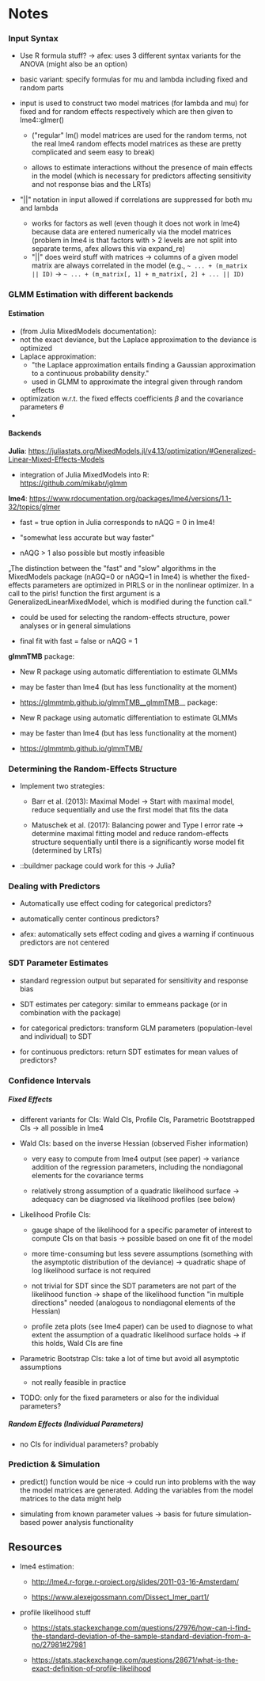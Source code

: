 # Notes 


### Input Syntax

+ Use R formula stuff? -> afex: uses 3 different syntax variants for the ANOVA (might also be an option)

+ basic variant: specify formulas for mu and lambda including fixed and random parts

+ input is used to construct two model matrices (for lambda and mu) for fixed and for random effects respectively which are then given to lme4::glmer()
	+ ("regular" lm() model matrices are used for the random terms, not the real lme4 random effects model matrices as these are pretty complicated and seem easy to break)

	+ allows to estimate interactions without the presence of main effects in the model (which is necessary for predictors affecting sensitivity and not response bias and the LRTs)
	
+ "||" notation in input allowed if correlations are suppressed for both mu and lambda
	+ works for factors as well (even though it does not work in lme4) because data are entered numerically via the model matrices (problem in lme4 is that factors with > 2 levels are not split into separate terms, afex allows this via expand_re)
	+ "||" does weird stuff with matrices -> columns of a given model matrix are always correlated in the model (e.g., `~ ... + (m_matrix || ID)` -> `~ ... + (m_matrix[, 1] + m_matrix[, 2] + ... || ID)`


### GLMM Estimation with different backends

#### Estimation
+ (from Julia MixedModels documentation):
+ not the exact deviance, but the Laplace approximation to the deviance is optimized
+ Laplace approximation:
  + "the Laplace approximation entails finding a Gaussian approximation to a continuous probability density."
  + used in GLMM to approximate the integral given through random effects
+ optimization w.r.t. the fixed effects coefficients $\beta$ and the covariance parameters $\theta$
+ 


#### Backends

__Julia__: https://juliastats.org/MixedModels.jl/v4.13/optimization/#Generalized-Linear-Mixed-Effects-Models

+ integration of Julia MixedModels into R: https://github.com/mikabr/jglmm

__lme4__: https://www.rdocumentation.org/packages/lme4/versions/1.1-32/topics/glmer

+ fast = true option in Julia corresponds to nAQG = 0 in lme4!

+ "somewhat less accurate but way faster"

+ nAQG > 1 also possible but mostly infeasible

„The distinction between the "fast" and "slow" algorithms in the MixedModels package (nAGQ=0 or nAGQ=1 in lme4) is whether the fixed-effects parameters are optimized in PIRLS or in the nonlinear optimizer. In a call to the pirls! function the first argument is a GeneralizedLinearMixedModel, which is modified during the function call.“

+ could be used for selecting the random-effects structure, power analyses or in general simulations

+ final fit with fast = false or nAQG = 1


__glmmTMB__ package: 

+ New R package using automatic differentiation to estimate GLMMs

+ may be faster than lme4 (but has less functionality at the moment)

+ https://glmmtmb.github.io/glmmTMB__glmmTMB__ package: 

+ New R package using automatic differentiation to estimate GLMMs

+ may be faster than lme4 (but has less functionality at the moment)

+ https://glmmtmb.github.io/glmmTMB/

### Determining the Random-Effects Structure

+ Implement two strategies: 
	
	+ Barr et al. (2013): Maximal Model -> Start with maximal model, reduce sequentially and use the first model that fits the data

	+ Matuschek et al. (2017): Balancing power and Type I error rate -> determine maximal fitting model and reduce random-effects structure sequentially until there is a significantly worse model fit (determined by LRTs)

+ ::buildmer package could work for this -> Julia?


### Dealing with Predictors

+ Automatically use effect coding for categorical predictors?

+ automatically center continous predictors? 

+ afex: automatically sets effect coding and gives a warning if continuous predictors are not centered

### SDT Parameter Estimates

+ standard regression output but separated for sensitivity and response bias

+ SDT estimates per category: similar to emmeans package (or in combination with the package)

+ for categorical predictors: transform GLM parameters (population-level and individual) to SDT

+ for continuous predictors: return SDT estimates for mean values of predictors?

### Confidence Intervals

##### Fixed Effects

+ different variants for CIs: Wald CIs, Profile CIs, Parametric Bootstrapped CIs -> all possible in lme4

+ Wald CIs: based on the inverse Hessian (observed Fisher information)

	+ very easy to compute from lme4 output (see paper) -> variance addition of the regression parameters, including the nondiagonal elements for the covariance terms

	+ relatively strong assumption of a quadratic likelihood surface -> adequacy can be diagnosed via likelihood profiles (see below)

+ Likelihood Profile CIs: 

	+ gauge shape of the likelihood for a specific parameter of interest to compute CIs on that basis -> possible based on one fit of the model

	+ more time-consuming but less severe assumptions (something with the asymptotic distribution of the deviance) -> quadratic shape of log likelihood surface is not required

	+ not trivial for SDT since the SDT parameters are not part of the likelihood function -> shape of the likelihood function "in multiple directions" needed (analogous to nondiagonal elements of the Hessian)

	+ profile zeta plots (see lme4 paper) can be used to diagnose to what extent the assumption of a quadratic likelihood surface holds -> if this holds, Wald CIs are fine

+ Parametric Bootstrap CIs: take a lot of time but avoid all asymptotic assumptions 

	+ not really feasible in practice 

+ TODO: only for the fixed parameters or also for the individual parameters? 


##### Random Effects (Individual Parameters)

+ no CIs for individual parameters? probably


### Prediction & Simulation

+ predict() function would be nice -> could run into problems with the way the model matrices are generated. Adding the variables from the model matrices to the data might help

+ simulating from known parameter values -> basis for future simulation-based power analysis functionality

## Resources


+ lme4 estimation:

	+ http://lme4.r-forge.r-project.org/slides/2011-03-16-Amsterdam/

	+ https://www.alexejgossmann.com/Dissect_lmer_part1/

+ profile likelihood stuff

	+ https://stats.stackexchange.com/questions/27976/how-can-i-find-the-standard-deviation-of-the-sample-standard-deviation-from-a-no/27981#27981

	+ https://stats.stackexchange.com/questions/28671/what-is-the-exact-definition-of-profile-likelihood



